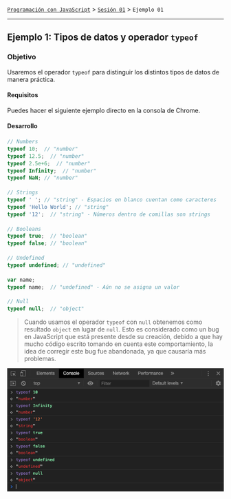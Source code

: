 [`Programación con JavaScript`](../../Readme.md) > [`Sesión 01`](../Readme.md) > `Ejemplo 01`

---

## Ejemplo 1: Tipos de datos y operador `typeof`

### Objetivo

Usaremos el operador `typeof` para distinguir los distintos tipos de datos de manera práctica.

#### Requisitos

Puedes hacer el siguiente ejemplo directo en la consola de Chrome.

#### Desarrollo

```javascript
// Numbers
typeof 10;  // "number"
typeof 12.5;  // "number"
typeof 2.5e+6;  // "number"
typeof Infinity;  // "number"
typeof NaN; // "number"

// Strings
typeof ' '; // "string" - Espacios en blanco cuentan como caracteres
typeof 'Hello World'; // "string"
typeof '12';  // "string" - Números dentro de comillas son strings

// Booleans
typeof true;  // "boolean"
typeof false; // "boolean"

// Undefined
typeof undefined; // "undefined"

var name;
typeof name;  // "undefined" - Aún no se asigna un valor

// Null
typeof null;  // "object"
```

> Cuando usamos el operador `typeof` con `null` obtenemos como resultado `object` en lugar de `null`. Esto es 
> considerado como un bug en JavaScript que está presente desde su creación, debido a que hay mucho código escrito 
> tomando en cuenta este comportamiento, la idea de corregir este bug fue abandonada, ya que causaría más problemas.

![typeof operator](./assets/typeof.png)
